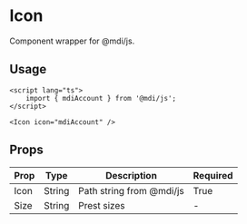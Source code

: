 # Icon

Component wrapper for @mdi/js.

## Usage

```svelte
<script lang="ts">
	import { mdiAccount } from '@mdi/js';
</script>

<Icon icon="mdiAccount" />
```

## Props

| **Prop** | **Type** | **Description**          | **Required** |
| -------- | -------- | ------------------------ | ------------ |
| Icon     | String   | Path string from @mdi/js | True         |
| Size     | String   | Prest sizes              | -            |
